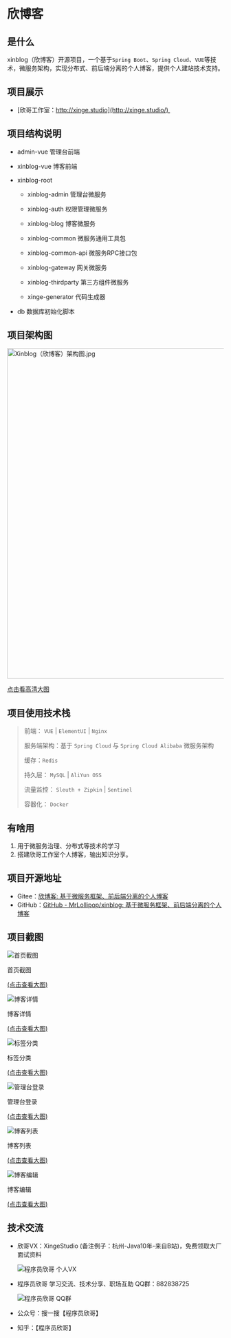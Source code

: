 # 欣博客

## 是什么

xinblog（欣博客）开源项目，一个基于`Spring Boot`、`Spring Cloud`、`VUE`等技术，微服务架构，实现分布式、前后端分离的个人博客，提供个人建站技术支持。

## 项目展示

- [欣哥工作室：http://xinge.studio](http://xinge.studio/) 

## 项目结构说明

* admin-vue 管理台前端

* xinblog-vue 博客前端

* xinblog-root 
  
  * xinblog-admin 管理台微服务
  
  * xinblog-auth 权限管理微服务
  
  * xinblog-blog 博客微服务
  
  * xinblog-common 微服务通用工具包
  
  * xinblog-common-api 微服务RPC接口包
  
  * xinblog-gateway 网关微服务
  
  * xinblog-thirdparty 第三方组件微服务
  
  * xinge-generator 代码生成器

* db 数据库初始化脚本

## 项目架构图

<img title="" src="https://img1.imgtp.com/2022/08/13/EF1sJikA.jpg" alt="Xinblog（欣博客）架构图.jpg" width="767">

[点击看高清大图](https://img1.imgtp.com/2022/08/13/EF1sJikA.jpg)

## 项目使用技术栈

> 前端： `VUE` | `ElementUI` | `Nginx`
> 
> 服务端架构：基于 `Spring Cloud` 与 `Spring Cloud Alibaba` 微服务架构
> 
> 缓存：`Redis`
> 
> 持久层： `MySQL` | `AliYun OSS`
> 
> 流量监控： `Sleuth + Zipkin` | `Sentinel`
> 
> 容器化： `Docker`

## 有啥用

1. 用于微服务治理、分布式等技术的学习
2. 搭建欣哥工作室个人博客，输出知识分享。

## 项目开源地址

- Gitee：[欣博客: 基于微服务框架、前后端分离的个人博客](https://gitee.com/xinge2021/xinblog)
- GitHub：[GitHub - MrLollipop/xinblog: 基于微服务框架、前后端分离的个人博客](https://github.com/MrLollipop/xinblog)

## 项目截图

![首页截图](https://xinblog-a.oss-cn-hangzhou.aliyuncs.com/w002/%E9%A6%96%E9%A1%B5-2.png)

首页截图

[(点击查看大图)](https://xinblog-a.oss-cn-hangzhou.aliyuncs.com/w002/%E9%A6%96%E9%A1%B5.png)

![博客详情](https://xinblog-a.oss-cn-hangzhou.aliyuncs.com/w002/%E8%AF%A6%E6%83%85-2.png)

博客详情

[(点击查看大图)](https://xinblog-a.oss-cn-hangzhou.aliyuncs.com/w002/%E8%AF%A6%E6%83%85.png)

![标签分类](https://xinblog-a.oss-cn-hangzhou.aliyuncs.com/w002/%E4%B8%93%E9%A2%98-2.png)

标签分类

[(点击查看大图)](https://xinblog-a.oss-cn-hangzhou.aliyuncs.com/w002/%E4%B8%93%E9%A2%98.png)

![管理台登录](https://xinblog-a.oss-cn-hangzhou.aliyuncs.com/w002/%E7%AE%A1%E7%90%86%E5%8F%B0%E7%99%BB%E5%BD%95-2.png)

管理台登录

[(点击查看大图)](https://xinblog-a.oss-cn-hangzhou.aliyuncs.com/w002/%E7%AE%A1%E7%90%86%E5%8F%B0%E7%99%BB%E5%BD%95.png)

![博客列表](https://xinblog-a.oss-cn-hangzhou.aliyuncs.com/w002/%E7%AE%A1%E7%90%86%E5%8F%B0%E5%8D%9A%E5%AE%A2%E5%88%97%E8%A1%A8-2.png)

博客列表

[(点击查看大图)](https://xinblog-a.oss-cn-hangzhou.aliyuncs.com/w002/%E7%AE%A1%E7%90%86%E5%8F%B0%E5%8D%9A%E5%AE%A2%E5%88%97%E8%A1%A8.png)

![博客编辑](https://xinblog-a.oss-cn-hangzhou.aliyuncs.com/w002/%E5%8D%9A%E5%AE%A2%E7%BC%96%E8%BE%91.png)

博客编辑

[(点击查看大图)](https://xinblog-a.oss-cn-hangzhou.aliyuncs.com/w002/%E5%8D%9A%E5%AE%A2%E7%BC%96%E8%BE%91.png)

## 技术交流

- 欣哥VX：XingeStudio (备注例子：杭州-Java10年-来自B站)，免费领取大厂面试资料
  
  ![程序员欣哥 个人VX](https://xinblog-a.oss-cn-hangzhou.aliyuncs.com/%E6%8E%A8%E5%B9%BF/%E6%AC%A3%E5%93%A5%E5%B7%A5%E4%BD%9C%E5%AE%A4VX-%E5%B0%8F.png)

- 程序员欣哥 学习交流、技术分享、职场互助 QQ群：882838725
  
  ![程序员欣哥 QQ群](https://xinblog-a.oss-cn-hangzhou.aliyuncs.com/%E6%8E%A8%E5%B9%BF/%E7%A8%8B%E5%BA%8F%E5%91%98%E6%AC%A3%E5%93%A5QQ%E7%BE%A4-%E5%B0%8F.png)

- 公众号：搜一搜【程序员欣哥】

- 知乎：【程序员欣哥】
